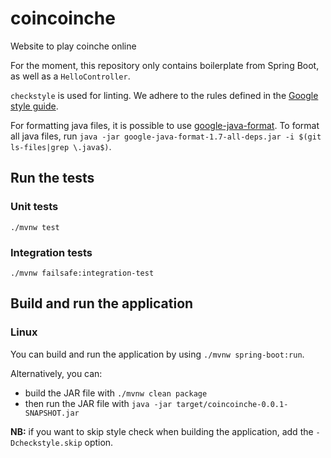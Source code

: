 # coincoinche
Website to play coinche online

For the moment, this repository only contains boilerplate from Spring Boot, as well as a `HelloController`.

`checkstyle` is used for linting. We adhere to the rules defined in the [Google style guide](https://google.github.io/styleguide/javaguide.html).

For formatting java files, it is possible to use [google-java-format](https://github.com/google/google-java-format). To format all java files, run `java -jar google-java-format-1.7-all-deps.jar -i $(git ls-files|grep \.java$)`.

## Run the tests

### Unit tests

`./mvnw test`

### Integration tests

`./mvnw failsafe:integration-test`

## Build and run the application

### Linux

You can build and run the application by using `./mvnw spring-boot:run`.

Alternatively, you can:
- build the JAR file with `./mvnw clean package`
- then run the JAR file with `java -jar target/coincoinche-0.0.1-SNAPSHOT.jar`

**NB:** if you want to skip style check when building the application, add the `-Dcheckstyle.skip` option.
